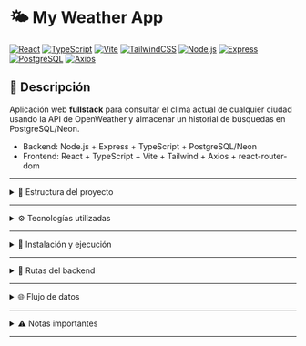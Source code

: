 # 🌤️ My Weather App

[![React](https://img.shields.io/badge/React-18.2.0-blue?logo=react)](https://reactjs.org/) 
[![TypeScript](https://img.shields.io/badge/TypeScript-5.2.2-blue?logo=typescript)](https://www.typescriptlang.org/) 
[![Vite](https://img.shields.io/badge/Vite-5.0.0-yellow?logo=vite)](https://vitejs.dev/) 
[![TailwindCSS](https://img.shields.io/badge/TailwindCSS-3.3.2-blue?logo=tailwindcss)](https://tailwindcss.com/)
[![Node.js](https://img.shields.io/badge/Node.js-20.3.1-green?logo=node.js)](https://nodejs.org/) 
[![Express](https://img.shields.io/badge/Express-4.18.2-black?logo=express)](https://expressjs.com/)
[![PostgreSQL](https://img.shields.io/badge/PostgreSQL-16-blue?logo=postgresql)](https://www.postgresql.org/)
[![Axios](https://img.shields.io/badge/Axios-1.12.2-red?logo=axios)](https://axios-http.com/)

## 🔹 Descripción

Aplicación web **fullstack** para consultar el clima actual de cualquier ciudad usando la API de OpenWeather y almacenar un historial de búsquedas en PostgreSQL/Neon.  

- Backend: Node.js + Express + TypeScript + PostgreSQL/Neon  
- Frontend: React + TypeScript + Vite + Tailwind + Axios + react-router-dom 

---

<details>
<summary>📂 Estructura del proyecto</summary>

```
my-weather-app/
│
├─ backend/
│  ├─ src/
│  │  ├─ db.ts                 # Conexión a PostgreSQL y funciones para historial
│  │  ├─ index.ts              # Servidor principal
│  │  └─ routes/
│  │     ├─ index.ts           # Centraliza todas las rutas
│  │     ├─ weatherRoutes.ts   # Rutas para obtener clima actual
│  │     └─ historyRoutes.ts   # Rutas para historial
│  ├─ package.json
│  ├─ tsconfig.json
│  └─ .env                     # Variables de entorno
│
├── frontend/
│ ├── src/
│ │ ├── components/ # WeatherCard, SearchBar
│ │ ├── pages/ # Home, History
│ │ ├── services/ # weatherService
│ │ ├── App.tsx
│ │ ├── main.tsx
│ │ └── index.css
│ ├── .env
│ ├── tsconfig.json
│ ├── vite.config.ts
│ └── package.json
```

</details>

---

<details>
<summary>⚙️ Tecnologías utilizadas</summary>

* **Frontend:** React, TypeScript, Axios, Tailwind CSS
* **Backend:** Node.js, Express, TypeScript, Axios
* **Base de datos:** PostgreSQL (Neon)
* **API externa:** OpenWeather

</details>

---

<details>
<summary>🚀 Instalación y ejecución</summary>

### Backend

```bash
cd backend
npm install
```

Crear `.env`:

```
PORT=4000
OPENWEATHER_API_KEY=tu_api_key_openweather
DATABASE_URL=postgresql://usuario:password@host:puerto/dbname
```

Crear tabla en Neon:

```sql
CREATE TABLE IF NOT EXISTS weather_history (
  id SERIAL PRIMARY KEY,
  ciudad VARCHAR(100),
  temperatura DECIMAL(5,2),
  clima VARCHAR(100),
  fecha TIMESTAMP DEFAULT CURRENT_TIMESTAMP
);
```

Ejecutar backend:

```bash
npm run dev
```

Servidor corriendo en `http://localhost:4000/api`.

---

### Frontend

```bash
cd frontend
npm install
npm run dev
```

App disponible en `http://localhost:5173`.

</details>

---

<details>
<summary>🔧 Rutas del backend</summary>

| Ruta                 | Método | Descripción                                |
| -------------------- | ------ | ------------------------------------------ |
| `/api/weather/:city` | GET    | Obtener clima actual de la ciudad          |
| `/api/history`       | GET    | Obtener historial de las últimas búsquedas |

</details>

---

<details>
<summary>🌐 Flujo de datos</summary>

```text
[Frontend Home.tsx]
       |
       | Axios GET /weather/:city
       v
[Backend weatherRoutes.ts] --> Consulta OpenWeather API
       |                           |
       | Axios GET                v
       |                       OpenWeather
       v
 Guarda en PostgreSQL           Response JSON
       |
       v
 Devuelve datos al Frontend
       |
       v
 [WeatherCard] muestra clima
 [History] muestra historial (GET /history)
```

</details>

---

<details>
<summary>⚠️ Notas importantes</summary>

* Asegurarse de que la **API Key de OpenWeather** sea válida.
* Los nombres de ciudad deben estar correctamente escritos.
* Backend maneja automáticamente espacios en nombres de ciudad.

</details>

---
